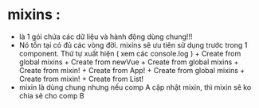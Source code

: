 # mixins :

- là 1 gói chứa các dữ liệu và hành động dùng chung!!!
- Nó tồn tại có đủ các vòng đời. mixins sẽ ưu tiên sử dụng trước trong 1 component. Thứ tự xuất hiện ( xem các console.log )
        + Create from global mixins
        + Create from newVue
        + Create from global mixins
        + Create from mixin!
        + Create from App!
        + Create from global mixins
        + Create from mixin!
        + Create from List!
- mixin là dùng chung nhưng nếu comp A cập nhật mixin, thì mixin sẽ ko chia sẽ cho comp B